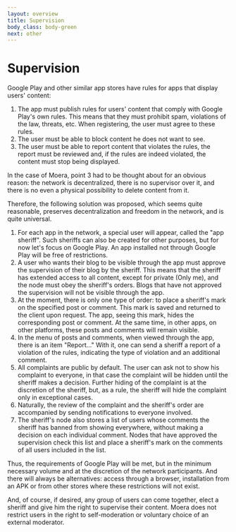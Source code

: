 ```yaml
---
layout: overview
title: Supervision
body_class: body-green
next: other
---
```


# Supervision

Google Play and other similar app stores have rules for apps that display users'
content:

1. The app must publish rules for users' content that comply with Google Play's
own rules. This means that they must prohibit spam, violations of the law,
threats, etc. When registering, the user must agree to these rules.
2. The user must be able to block content he does not want to see.
3. The user must be able to report content that violates the rules, the report
must be reviewed and, if the rules are indeed violated, the content must stop
being displayed.

In the case of Moera, point 3 had to be thought about for an obvious reason: the
network is decentralized, there is no supervisor over it, and there is no even
a physical possibility to delete content from it.

Therefore, the following solution was proposed, which seems quite reasonable,
preserves decentralization and freedom in the network, and is quite universal.

1. For each app in the network, a special user will appear, called the "app
sheriff". Such sheriffs can also be created for other purposes, but for now let's
focus on Google Play. An app installed not through Google Play will be free of
restrictions.
2. A user who wants their blog to be visible through the app must approve the
supervision of their blog by the sheriff. This means that the sheriff has extended
access to all content, except for private (Only me), and the node must obey
the sheriff's orders. Blogs that have not approved the supervision will not be
visible through the app.
3. At the moment, there is only one type of order: to place a sheriff's mark on
the specified post or comment. This mark is saved and returned to the client upon
request. The app, seeing this mark, hides the corresponding post or comment. At
the same time, in other apps, on other platforms, these posts and comments will
remain visible.
4. In the menu of posts and comments, when viewed through the app, there is an
item "Report..." With it, one can send a sheriff a report of a violation of the
rules, indicating the type of violation and an additional comment.
5. All complaints are public by default. The user can ask not to show his
complaint to everyone, in that case the complaint will be hidden until the
sheriff makes a decision. Further hiding of the complaint is at the discretion of
the sheriff, but, as a rule, the sheriff will hide the complaint only in
exceptional cases.
6. Naturally, the review of the complaint and the sheriff's order are accompanied
by sending notifications to everyone involved.
7. The sheriff's node also stores a list of users whose comments the sheriff has
banned from showing everywhere, without making a decision on each individual
comment. Nodes that have approved the supervision check this list and place a
sheriff's mark on the comments of all users included in the list.

Thus, the requirements of Google Play will be met, but in the minimum necessary
volume and at the discretion of the network participants. And there will always
be alternatives: access through a browser, installation from an APK or from other
stores where these restrictions will not exist.

And, of course, if desired, any group of users can come together, elect a sheriff
and give him the right to supervise their content. Moera does not restrict users
in the right to self-moderation or voluntary choice of an external moderator.